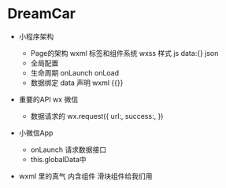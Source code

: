 # DreamCar

- 小程序架构
    - Page的架构
        wxml 标签和组件系统
        wxss 样式
        js  data:{}
        json 
    - 全局配置
    - 生命周期  onLaunch  onLoad 
    - 数据绑定 data 声明   wxml {{}}

- 重要的API
    wx 微信
    - 数据请求的
    wx.request({
        url:,
        success:,
    })
- 小微信App
  - onLaunch 请求数据接口
  - this.globalData中 
- wxml 里的真气 内含组件
  <swiper> 滑块组件给我们用